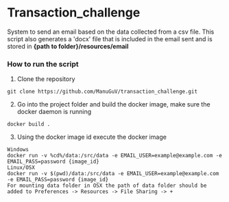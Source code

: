 # Transaction_challenge
System to send an email based on the data collected from a csv file. This script also generates a 'docx' file that is included in the email sent and is stored in **{path to folder}/resources/email**

### How to run the script
1. Clone the repository
```
git clone https://github.com/ManuGuV/transaction_challenge.git
```
2. Go into the project folder and build the docker image, make sure the docker daemon is running
```
docker build .
```
3. Using the docker image id execute the docker image
```
Windows
docker run -v %cd%/data:/src/data -e EMAIL_USER=example@example.com -e EMAIL_PASS=password {image_id}
Linux/OSX
docker run -v $(pwd)/data:/src/data -e EMAIL_USER=example@example.com -e EMAIL_PASS=password {image_id}
For mounting data folder in OSX the path of data folder should be added to Preferences -> Resources -> File Sharing -> +
```
